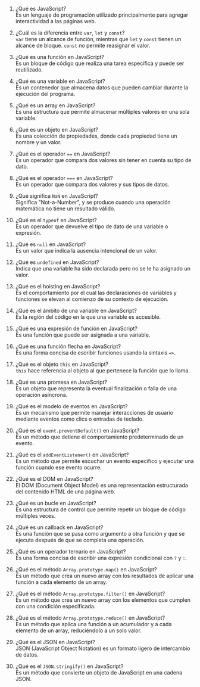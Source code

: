 1) ¿Qué es JavaScript?  
Es un lenguaje de programación utilizado principalmente para agregar interactividad a las páginas web.

2) ¿Cuál es la diferencia entre `var`, `let` y `const`?  
`var` tiene un alcance de función, mientras que `let` y `const` tienen un alcance de bloque. `const` no permite reasignar el valor.

3) ¿Qué es una función en JavaScript?  
Es un bloque de código que realiza una tarea específica y puede ser reutilizado.

4) ¿Qué es una variable en JavaScript?  
Es un contenedor que almacena datos que pueden cambiar durante la ejecución del programa.

5) ¿Qué es un array en JavaScript?  
Es una estructura que permite almacenar múltiples valores en una sola variable.

6) ¿Qué es un objeto en JavaScript?  
Es una colección de propiedades, donde cada propiedad tiene un nombre y un valor.

7) ¿Qué es el operador `==` en JavaScript?  
Es un operador que compara dos valores sin tener en cuenta su tipo de dato.

8) ¿Qué es el operador `===` en JavaScript?  
Es un operador que compara dos valores y sus tipos de datos.

9) ¿Qué significa `NaN` en JavaScript?  
Significa "Not-a-Number", y se produce cuando una operación matemática no tiene un resultado válido.

10) ¿Qué es el `typeof` en JavaScript?  
Es un operador que devuelve el tipo de dato de una variable o expresión.

11) ¿Qué es `null` en JavaScript?  
Es un valor que indica la ausencia intencional de un valor.

12) ¿Qué es `undefined` en JavaScript?  
Indica que una variable ha sido declarada pero no se le ha asignado un valor.

13) ¿Qué es el hoisting en JavaScript?  
Es el comportamiento por el cual las declaraciones de variables y funciones se elevan al comienzo de su contexto de ejecución.

14) ¿Qué es el ámbito de una variable en JavaScript?  
Es la región del código en la que una variable es accesible.

15) ¿Qué es una expresión de función en JavaScript?  
Es una función que puede ser asignada a una variable.

16) ¿Qué es una función flecha en JavaScript?  
Es una forma concisa de escribir funciones usando la sintaxis `=>`.

17) ¿Qué es el objeto `this` en JavaScript?  
`this` hace referencia al objeto al que pertenece la función que lo llama.

18) ¿Qué es una promesa en JavaScript?  
Es un objeto que representa la eventual finalización o falla de una operación asíncrona.

19) ¿Qué es el modelo de eventos en JavaScript?  
Es un mecanismo que permite manejar interacciones de usuario mediante eventos como clics o entradas de teclado.

20) ¿Qué es el `event.preventDefault()` en JavaScript?  
Es un método que detiene el comportamiento predeterminado de un evento.

21) ¿Qué es el `addEventListener()` en JavaScript?  
Es un método que permite escuchar un evento específico y ejecutar una función cuando ese evento ocurre.

22) ¿Qué es el DOM en JavaScript?  
El DOM (Document Object Model) es una representación estructurada del contenido HTML de una página web.

23) ¿Qué es un bucle en JavaScript?  
Es una estructura de control que permite repetir un bloque de código múltiples veces.

24) ¿Qué es un callback en JavaScript?  
Es una función que se pasa como argumento a otra función y que se ejecuta después de que se completa una operación.

25) ¿Qué es un operador ternario en JavaScript?  
Es una forma concisa de escribir una expresión condicional con `?` y `:`.

26) ¿Qué es el método `Array.prototype.map()` en JavaScript?  
Es un método que crea un nuevo array con los resultados de aplicar una función a cada elemento de un array.

27) ¿Qué es el método `Array.prototype.filter()` en JavaScript?  
Es un método que crea un nuevo array con los elementos que cumplen con una condición especificada.

28) ¿Qué es el método `Array.prototype.reduce()` en JavaScript?  
Es un método que aplica una función a un acumulador y a cada elemento de un array, reduciéndolo a un solo valor.

29) ¿Qué es el JSON en JavaScript?  
JSON (JavaScript Object Notation) es un formato ligero de intercambio de datos.

30) ¿Qué es el `JSON.stringify()` en JavaScript?  
Es un método que convierte un objeto de JavaScript en una cadena JSON.
